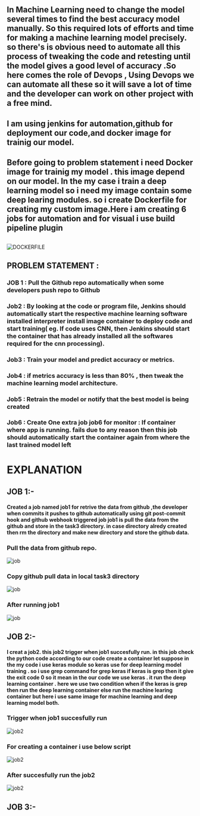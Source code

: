 ## In Machine Learning need to change the model several times to find the best accuracy model manually. So this required lots of efforts and time for making a machine learning model precisely. so there's is obvious need to automate all this process of tweaking the code and retesting until the model gives a good level of accuracy .So here comes the role of Devops , Using Devops we can automate all these so it will save a lot of time and the developer can work on other project with a free mind.

## I am using jenkins for automation,github for deployment our code,and docker image for trainig our model.
## Before going to problem statement i need Docker image for trainig my model . this image depend on our model. In the my case i train a deep learning model so i need my image contain some deep learing modules. so i create Dockerfile for creating my custom image.Here i am creating 6 jobs for automation and for visual i use  build pipeline plugin

##
![DOCKERFILE](img/Dockerfile.jpg)
## PROBLEM STATEMENT :
### JOB 1 : Pull  the Github repo automatically when some developers push repo to Github

### Job2 : By looking at the code or program file, Jenkins should automatically start the respective machine learning software installed interpreter install image container to deploy code  and start training( eg. If code uses CNN, then Jenkins should start the container that has already installed all the softwares required for the cnn processing).

### Job3 : Train your model and predict accuracy or metrics.

### Job4 : if metrics accuracy is less than 80%  , then tweak the machine learning model architecture.
### Job5 : Retrain the model or notify that the best model is being created

### Job6 : Create One extra job job6 for monitor : If container where app is running. fails due to any reason then this job should automatically start the container again from where the last trained model left

# EXPLANATION
## JOB 1:-
#### Created a job named job1 for retrive the data from github ,the developer when commits it pushes to github automatically using git post-commit hook and github webhook triggered job job1 is pull the data from the github and store in the task3 directory. in case directory alredy created then rm the directory and make new directory and store the github data.

### Pull the data from github repo.
![job](img/job1.jpg)

### Copy github pull data in local task3 directory
![job](img/job1_1.jpg)

### After running job1
![job](img/job1_3.jpg)




## JOB 2:-
#### I creat a job2. this job2 trigger when job1 succesfully run. in this job check the python code according to our code create a container let suppose in the my code i use  keras module so keras use for deep learning model training . so  i use grep command for grep keras if keras is grep then it give the exit code 0 so it mean in the our code we use keras .  it run the deep learning container . here we use two condition when if the  keras is grep then run the deep learning container else run the machine learing container but here i use same image for machine learning and deep learning model  both. 

### Trigger when job1 succesfully run
![job2](img/job2.jpg)

### For creating a container i use below script
![job2](img/job2_1.jpg)

### After succesfully run the job2
![job2](img/job2_2.jpg)

## JOB 3:-
####



##
